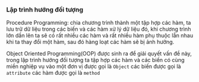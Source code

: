 ### Lập trình hướng đối tượng
Procedure Programming: chia chương trình thành một tập hợp các hàm, ta lưu trữ dữ liệu trong các biến và các hàm xử lý dữ liệu đó, khi chương trình lớn dần lên ta sẽ có rất nhiều các hàm và rất nhiều hàm phụ thuộc lẫn nhau khi ta thay đổi một hàm, sau đó hàng loạt các hàm sẽ bị ảnh hưởng.

Object Oriented Programming(OOP) được sinh ra để giải quyết vấn đề này, trong lập trình hướng đối tượng ta tập hợp các hàm và các biến có cùng miền nghiệp vụ vào một đơn vị được gọi là `Object` các biến được gọi là `attribute` các hàm được gọi là `method`  